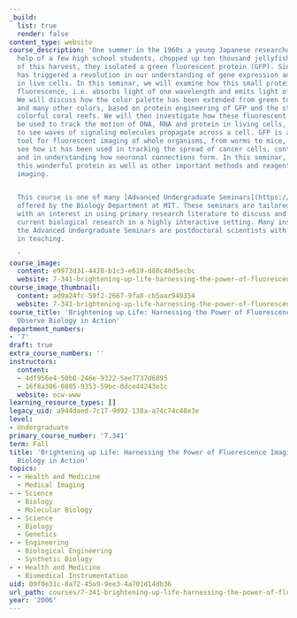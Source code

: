 ```yaml
---
_build:
  list: true
  render: false
content_type: website
course_description: 'One summer in the 1960s a young Japanese researcher, with the
  help of a few high school students, chopped up ten thousand jellyfish. As a by-product
  of this harvest, they isolated a green fluorescent protein (GFP). Since then, GFP
  has triggered a revolution in our understanding of gene expression and signaling
  in live cells. In this seminar, we will examine how this small protein generates
  fluorescence, i.e. absorbs light of one wavelength and emits light of a longer wavelength.
  We will discuss how the color palette has been extended from green to blue, red
  and many other colors, based on protein engineering of GFP and the study of vividly
  colorful coral reefs. We will then investigate how these fluorescent proteins can
  be used to track the motion of DNA, RNA and protein in living cells, as well as
  to see waves of signaling molecules propagate across a cell. GFP is also a powerful
  tool for fluorescent imaging of whole organisms, from worms to mice, and we will
  see how it has been used in tracking the spread of cancer cells, controlling malaria
  and in understanding how neuronal connections form. In this seminar, we will explore
  this wonderful protein as well as other important methods and reagents for fluorescent
  imaging.


  This course is one of many [Advanced Undergraduate Seminars](https://biology.mit.edu/undergraduate/course_listings/advanced_undergraduate_seminars)
  offered by the Biology Department at MIT. These seminars are tailored for students
  with an interest in using primary research literature to discuss and learn about
  current biological research in a highly interactive setting. Many instructors of
  the Advanced Undergraduate Seminars are postdoctoral scientists with a strong interest
  in teaching.

  '
course_image:
  content: e9973d31-4428-b1c3-e619-d88c48d5ecbc
  website: 7-341-brightening-up-life-harnessing-the-power-of-fluorescence-imaging-to-observe-biology-in-action-fall-2006
course_image_thumbnail:
  content: ad9a24fc-59f2-2667-9fa8-cb5aac949354
  website: 7-341-brightening-up-life-harnessing-the-power-of-fluorescence-imaging-to-observe-biology-in-action-fall-2006
course_title: 'Brightening up Life: Harnessing the Power of Fluorescence Imaging to
  Observe Biology in Action'
department_numbers:
- '7'
draft: true
extra_course_numbers: ''
instructors:
  content:
  - 4df956e4-50b8-246e-9322-5ee7737d6895
  - 16f8a306-0805-9353-59bc-0dce44243e1c
  website: ocw-www
learning_resource_types: []
legacy_uid: a944daed-7c17-9d92-138a-a74c74c48e3e
level:
- Undergraduate
primary_course_number: '7.341'
term: Fall
title: 'Brightening up Life: Harnessing the Power of Fluorescence Imaging to Observe
  Biology in Action'
topics:
- - Health and Medicine
  - Medical Imaging
- - Science
  - Biology
  - Molecular Biology
- - Science
  - Biology
  - Genetics
- - Engineering
  - Biological Engineering
  - Synthetic Biology
- - Health and Medicine
  - Biomedical Instrumentation
uid: 09f0e31c-8a72-45a9-9ee3-4a701d14db36
url_path: courses/7-341-brightening-up-life-harnessing-the-power-of-fluorescence-imaging-to-observe-biology-in-action-fall-2006
year: '2006'
---
```

